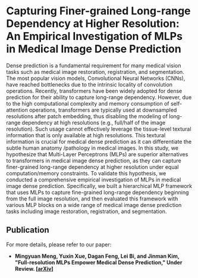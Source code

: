 # Capturing Finer-grained Long-range Dependency at Higher Resolution: An Empirical Investigation of MLPs in Medical Image Dense Prediction
Dense prediction is a fundamental requirement for many medical vision tasks such as medical image restoration, registration, and segmentation. The most popular vision models, Convolutional Neural Networks (CNNs), have reached bottlenecks due to the intrinsic locality of convolution operations. Recently, transformers have been widely adopted for dense prediction for their ability to capture long-range dependency. However, due to the high computational complexity and memory consumption of self-attention operations, transformers are typically used at downsampled resolutions after patch embedding, thus disabling the modeling of long-range dependency at high resolutions (e.g., full/half of the image resolution). Such usage cannot effectively leverage the tissue-level textural information that is only available at high resolutions. This textural information is crucial for medical dense prediction as it can differentiate the subtle human anatomy /pathology in medical images. In this study, we hypothesize that Multi-Layer Perceptrons (MLPs) are superior alternatives to transformers in medical image dense prediction, as they can capture finer-grained long-range dependency at higher resolution under equal computation/memory constraints. To validate this hypothesis, we conducted a comprehensive empirical investigation of MLPs in medical image dense prediction. Specifically, we built a hierarchical MLP framework that uses MLPs to capture fine-grained long-range dependency beginning from the full image resolution, and then evaluated this framework with various MLP blocks on a wide range of medical image dense prediction tasks including image restoration, registration, and segmentation.
  

## Publication
For more details, please refer to our paper:
* **Mingyuan Meng, Yuxin Xue, Dagan Feng, Lei Bi, and Jinman Kim, "Full-resolution MLPs Empower Medical Dense Prediction," Under Review. [[arXiv](https://arxiv.org/abs/2311.16707)]**
